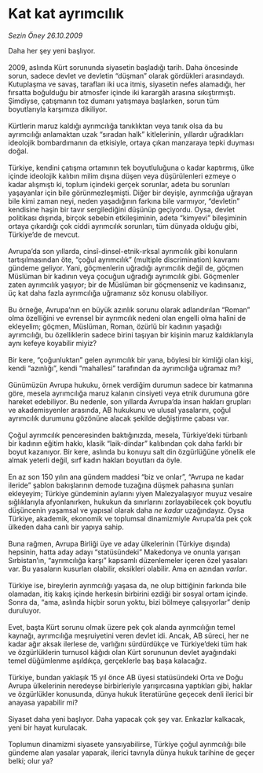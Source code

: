 # Kat kat ayrımcılık

*Sezin Öney 26.10.2009*

<div class="taraf_structure_2col_1zq">
<div class="margen_n">



 <p>Daha her şey yeni başlıyor. <br/><br/>2009, aslında Kürt sorununda siyasetin başladığı tarih. Daha öncesinde sorun, sadece devlet ve devletin “düşman” olarak gördükleri arasındaydı. Kutuplaşma ve savaş, tarafları iki uca itmiş, siyasetin nefes alamadığı, her fırsatta boğulduğu bir atmosfer içinde iki karargâh arasına sıkıştırmıştı. Şimdiyse, çatışmanın toz dumanı yatışmaya başlarken, sorun tüm boyutlarıyla karşımıza dikiliyor. <br/><br/>Kürtlerin maruz kaldığı ayrımcılığa tanıklıktan veya tanık olsa da bu ayrımcılığı anlamaktan uzak “sıradan halk” kitlelerinin, yıllardır uğradıkları ideolojik bombardımanın da etkisiyle, ortaya çıkan manzaraya tepki duyması doğal. <br/><br/>Türkiye, kendini çatışma ortamının tek boyutluluğuna o kadar kaptırmış, ülke içinde ideolojik kalıbın milim dışına düşen veya düşürülenleri ezmeye o kadar alışmıştı ki, toplum içindeki gerçek sorunlar, adeta bu sorunları yaşayanlar için bile görünmezleşmişti. Diğer bir deyişle, ayrımcılığa uğrayan bile kimi zaman neyi, neden yaşadığının farkına bile varmıyor, “devletin” kendisine haşin bir tavır sergilediğini düşünüp geçiyordu. Oysa, devlet politikası dışında, birçok sebebin etkileşiminin, adeta “kimyevi” bileşiminin ortaya çıkardığı çok ciddi ayrımcılık sorunları, tüm dünyada olduğu gibi, Türkiye’de de mevcut. <br/><br/>Avrupa’da son yıllarda, cinsî-dinsel-etnik-ırksal ayrımcılık gibi konuların tartışılmasından öte, “çoğul ayrımcılık” (multiple discrimination) kavramı gündeme geliyor. Yani, göçmenlerin uğradığı ayrımcılık değil de, göçmen Müslüman bir kadının veya çocuğun uğradığı ayrımcılık gibi. Göçmenler zaten ayrımcılık yaşıyor; bir de Müslüman bir göçmenseniz ve kadınsanız, üç kat daha fazla ayrımcılığa uğramanız söz konusu olabiliyor. <br/><br/>Bu örneğe, Avrupa’nın en büyük azınlık sorunu olarak adlandırılan “Roman” olma özelliğini ve evrensel bir ayrımcılık nedeni olan engelli olma halini de ekleyelim; göçmen, Müslüman, Roman, özürlü bir kadının yaşadığı ayrımcılığı, bu özelliklerin sadece birini taşıyan bir kişinin maruz kaldıklarıyla aynı kefeye koyabilir miyiz? <br/><br/>Bir kere, “çoğunluktan” gelen ayrımcılık bir yana, böylesi bir kimliği olan kişi, kendi “azınlığı”, kendi “mahallesi” tarafından da ayrımcılığa uğramaz mı? <br/><br/>Günümüzün Avrupa hukuku, örnek verdiğim durumun sadece bir katmanına göre, mesela ayrımcılığa maruz kalanın cinsiyeti veya etnik durumuna göre hareket edebiliyor. Bu nedenle, son yıllarda Avrupa’da insan hakları grupları ve akademisyenler arasında, AB hukukunu ve ulusal yasalarını, çoğul ayrımcılık durumunu gözönüne alacak şekilde değiştirme çabası var. <br/><br/>Çoğul ayrımcılık penceresinden baktığınızda, mesela, Türkiye’deki türbanlı bir kadının eğitim hakkı, klasik “laik-dindar” kalıbından çok daha farklı bir boyut kazanıyor. Bir kere, aslında bu konuyu salt din özgürlüğüne yönelik ele almak yeterli değil, sırf kadın hakları boyutları da öyle. <br/><br/>En az son 150 yılın ana gündem maddesi “biz ve onlar”, “Avrupa ne kadar ileride” şablon bakışlarının demode tuzağına düşmek pahasına şunları ekleyeyim; Türkiye gündeminin aylarını yiyen Malezyalaşıyor muyuz vesaire sığlıklarıyla afyonlanırken, hukukun da sınırlarını zorlayabilecek çok boyutlu düşüncenin yaşamsal ve yapısal olarak daha <i>ne kadar</i> uzağındayız. Oysa Türkiye, akademik, ekonomik ve toplumsal dinamizmiyle Avrupa’da pek çok ülkeden daha canlı bir yapıya sahip. <br/><br/>Buna rağmen, Avrupa Birliği üye ve aday ülkelerinin (Türkiye dışında) hepsinin, hatta aday adayı “statüsündeki” Makedonya ve onunla yarışan Sırbistan’ın, “ayrımcılığa karşı” kapsamlı düzenlemeler içeren özel yasaları var. Bu yasaların kusurları olabilir, eksikleri olabilir. Ama en azından <i>varlar</i>. <br/><br/>Türkiye ise, bireylerin ayrımcılığı yaşasa da, ne olup bittiğinin farkında bile olamadan, itiş kakış içinde herkesin birbirini ezdiği bir sosyal ortam içinde. Sonra da, “ama, aslında hiçbir sorun yoktu, bizi bölmeye çalışıyorlar” denip duruluyor. <br/><br/>Evet, başta Kürt sorunu olmak üzere pek çok alanda ayrımcılığın temel kaynağı, ayrımcılığa meşruiyetini veren devlet idi. Ancak, AB süreci, her ne kadar ağır aksak ilerlese de, varlığını sürdürdükçe ve Türkiye’deki tüm hak ve özgürlüklerin turnusol kâğıdı olan Kürt sorununun devlet ayağındaki temel düğümlenme aşıldıkça, gerçeklerle baş başa kalacağız. <br/><br/>Türkiye, bundan yaklaşık 15 yıl önce AB üyesi statüsündeki Orta ve Doğu Avrupa ülkelerinin neredeyse birbirleriyle yarışırcasına yaptıkları gibi, haklar ve özgürlükler konusunda, dünya hukuk literatürüne geçecek denli ilerici bir anayasa yapabilir mi? <br/><br/>Siyaset daha yeni başlıyor. Daha yapacak çok şey var. Enkazlar kalkacak, yeni bir hayat kurulacak. <br/><br/>Toplumun dinamizmi siyasete yansıyabilirse, Türkiye çoğul ayrımcılığı bile gündeme alan yasalar yaparak, ilerici tavrıyla dünya hukuk tarihine de geçer belki; olur ya?</p>
<br/>
<br/>
<br/>



<br/>


<div id="taraf_not">
</div>

</div>


</div>
